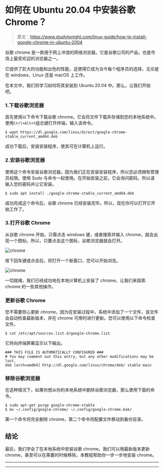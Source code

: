 # 如何在 Ubuntu 20.04 中安装谷歌 Chrome？

> 原文：<https://www.studytonight.com/linux-guide/how-to-install-google-chrome-in-ubuntu-2004>

谷歌 chrome 是一款用于网上冲浪的网络浏览器。它是谷歌公司的产品，也是市场上最受欢迎的浏览器之一。

它提供了巨大的功能和出色的性能，这使得它成为当今每个程序员的选择，无论是在 windows、Linux 还是 macOS 上工作。

在本文中，我们将学习如何将其安装到 Ubuntu 20.04 中。那么，让我们开始吧。

### 1.下载谷歌浏览器

首先使用以下命令下载谷歌 chrome。它会将文件下载并存储到您的本地系统中。使用`Ctrl+Alt+t`组合键打开终端，输入该命令。

```
$ wget https://dl.google.com/linux/direct/google-chrome-stable_current_amd64.deb
```

成功下载后，安装安装程序，使其可在计算机上运行。

### 2.安装谷歌浏览器

使用这个命令安装谷歌浏览器。因为我们正在安装安装程序，所以您必须拥有管理员权限。使用 Sudo 与命令一起使用。在开始安装之前，它会询问密码，所以请输入您的密码并让它安装。

```
$ sudo apt install ./google-chrome-stable_current_amd64.deb 
```

成功完成这个命令后，谷歌 chrome 已经安装完毕。所以，现在你可以打开它开始工作了。

### 3.打开谷歌 Chrome

从谷歌 chrome 开始，只需点击 windows 键，或者搜索并输入 chrome，就会出现一个图标。所以，只要点击这个图标，谷歌浏览器就会打开。

![chrome](../Images/a240d4e969851b659638989f1fa682d1.png)

按下回车键或点击后，将打开一个新窗口，您可以开始浏览。

![chrome](../Images/39aea03c683e690d57d7066c8bfe4540.png)

一切就绪，我们已经成功地在本地计算机上安装了 chrome。让我们来探索 chrome 的一些其他操作。

### 更新谷歌 Chrome

您不需要担心更新 chrome，因为在安装过程中，系统中添加了一个文件，该文件会自动检查最新版本，并在 chrome 可用时进行更新。您可以使用以下命令检查文件。

```
$ cat /etc/apt/sources.list.d/google-chrome.list
```

它将向终端屏幕显示以下输出。

```
### THIS FILE IS AUTOMATICALLY CONFIGURED ###
# You may comment out this entry, but any other modifications may be lost.
deb [arch=amd64] http://dl.google.com/linux/chrome/deb/ stable main
```

### 移除谷歌浏览器

在这种情况下，如果你想从你的本地系统中删除谷歌浏览器，那么使用下面的命令。

```
$ sudo apt-get purge google-chrome-stable
$ mv ~/.config/google-chrome/ ~/.config/google-chrome.bak/ 
```

第一个命令将完全删除 chrome，第二个命令将配置文件移动到备份目录。

## 结论

最后，我们学会了在本地系统中安装谷歌 chrome。我们可以用最新版本更新 chrome，甚至可以在需要的时候移除。本教程帮助你一步一步地安装 chrome。

* * *

* * *